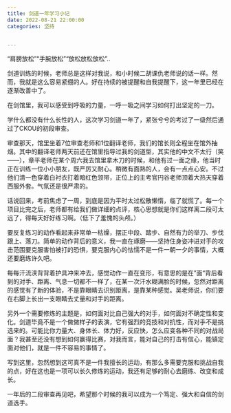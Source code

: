```yaml
---
title: 剑道一年学习小记
date: 2022-08-21 22:00:00
categories: 坚持


---
```


“肩膀放松”“手腕放松”“放松放松放松”..

剑道训练的时候，老师总是这样对我说，和小时候二胡课仇老师说的话一样。然而，我就是这么容易紧绷的人。好在持续的被提醒和自我提醒下，这一年里已经在逐渐改善中了。


在剑馆里，我可以感受到呼吸的力量，一呼一吸之间学习如何打出坚定的一刀。

学什么都没有什么长性的人，这次学习剑道一年了，紧张兮兮的考过了一级然后通过了CKOU的初段审查。


审查那天，馆里坐着7位审查老师和1位翻译老师，我们的馆长则全程坐在馆外抽烟。其中的翻译老师两天前还在馆里指导过我的剑道型，其实他的中文不太行（笑——），章平老师在某个周六我去馆里拿木刀的时候，和他有过一面之缘，他当时正在训练一位小小朋友，既严厉又耐心。稍微有面熟的人，会有一点点心安。不过他们清一色穿着白衬衣打着暗红色领带，正位上的主考官円谷老师顶着大热天穿着西服外套。气氛还是很严肃的。


话说回来，考前焦虑了一周，到底是因为平时太过松散懒惰，临了就慌了。每一个项目比完之后，老师都有给我们做详细的点评，核心思想就是你们这样离二段可太远了，得每天好好练习啊。（低下了羞愧的头颅。）


要反复练习的动作看起来非常单一枯燥，摆正中段、踏步、自然有力的举刀、步伐跟上、落刀。简单的动作背后的意义，我一直在琢磨——坚持住身姿冲进对手的攻击范围要克服害怕被打的恐惧，要克服内心的怯懦不是一件一朝一夕的事情，大概还要磨练许久吧。


每每汗流浃背背着护具冲来冲去，感觉动作一直在变形，有意思的是在”面“背后看到的对手、距离、气息一切都不一样了，在某一次汗水糊满脸的时候，忽然对距离的感觉有了新的体验，不是靠眼睛去识别距离，是靠某种感觉。吴老师说，你们要在右脚上长出一支眼睛去丈量和对手的距离。


另外一个需要修炼的主题是，如何面对比自己强大的对手，如何面对不确定性和变化。剑道毕竟不是一个做做样子的表演，它有强烈的竞技和对抗性，而对手不是挑选来的。可能比你力量大、身体长、体力好，反应快，怎么应变各种不同的对战局面？我甚至还没有想到如何赢得比赛，对我而言，能对自己的打击有信心，能镇定面对他们，就是一件不容易的事情了。


写到这里，忽然想到这可真不是一件我擅长的运动，有那么多需要克服和挑战自我的点，好在这也是一项可以长久修炼的运动，我还有足够的耐心去磨练、改变和成长。


一年后的二段审查再见吧，希望那个时候的我可以成为一个笃定、强大和自信的剑道选手。